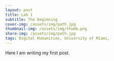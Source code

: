 ```yaml
---
layout: post
title: Lab 1
subtitle: The beginning
cover-img: /assets/img/path.jpg
thumbnail-img: /assets/img/thumb.png
share-img: /assets/img/path.jpg
tags: Digital Humanities, University of Miami, 
---
```


Here I am writing my first post. 
